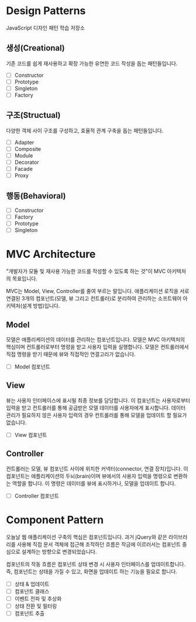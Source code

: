# Design Patterns

JavaScript 디자인 패턴 학습 저장소

## 생성(Creational)

기존 코드를 쉽게 재사용하고 확장 가능한 유연한 코드 작성을 돕는 패턴들입니다.

- [ ] Constructor
- [ ] Prototype
- [ ] Singleton
- [ ] Factory

## 구조(Structual)

다양한 객체 사이 구조를 구성하고, 효율적 관계 구축을 돕는 패턴들입니다.

- [ ] Adapter
- [ ] Composite
- [ ] Module
- [ ] Decorator
- [ ] Facade
- [ ] Proxy

## 행동(Behavioral)

- [ ] Constructor
- [ ] Factory
- [ ] Prototype
- [ ] Singleton

# MVC Architecture

"개발자가 모듈 및 재사용 가능한 코드를 작성할 수 있도록 하는 것"이 MVC 아키텍처의 목표입니다.

MVC는 Model, View, Controller를 줄여 부르는 말입니다. 애플리케이션 로직을 서로 연결된
3개의 컴포넌트(모델, 뷰 그리고 컨트롤러)로 분리하여 관리하는 소프트웨어 아키텍처(설계 방법)입니다.

## Model

모델은 애플리케이션의 데이터를 관리하는 컴포넌트입니다. 모델은 MVC 아키텍처의 핵심이며
컨트롤러로부터 명령을 받고 사용자 입력을 실행합니다. 모델은 컨트롤러에서 직접 명령을 받기 때문에
뷰와 직접적인 연결고리가 없습니다.

- [ ] Model 컴포넌트

## View

뷰는 사용자 인터페이스에 표시될 최종 정보를 담당합니다. 이 컴포넌트는 사용자로부터 입력을 받고
컨트롤러를 통해 공급받은 모델 데이터를 사용자에게 표시합니다. 데이터 관리가 필요하지 않은
사용자 입력의 경우 컨트롤러를 통해 모델을 업데이트 할 필요가 없습니다.

- [ ] View 컴포넌트

## Controller

컨트롤러는 모델, 뷰 컴포넌트 사이에 위치한 커넥터(connector, 연결 장치)입니다.
이 컴포넌트는 애플리케이션의 두뇌(brain)이며 뷰에서의 사용자 입력을 명령으로 변환하는 역할을 합니다.
이 명령은 데이터를 뷰에 표시하거나, 모델을 업데이트 합니다.

- [ ] Controller 컴포넌트

# Component Pattern

오늘날 웹 애플리케이션 구축의 핵심은 컴포넌트입니다. 과거 jQuery와 같은 라이브러리를 사용해
직접 문서 객체에 접근해 조작하던 흐름은 작금에 이르러서는 컴포넌트 중심으로 설계하는 방향으로 변경되었습니다.

컴포넌트의 작동 흐름은 컴포넌트 상태 변경 시 사용자 인터페이스를 업데이트합니다.
즉, 컴포넌트는 상태을 가질 수 있고, 화면을 업데이트 하는 기능을 필요로 합니다.

- [ ] 상태 & 업데이트
- [ ] 컴포넌트 클래스
- [ ] 이벤트 전파 및 추상화
- [ ] 상태 전환 및 필터링
- [ ] 컴포넌트 추출
